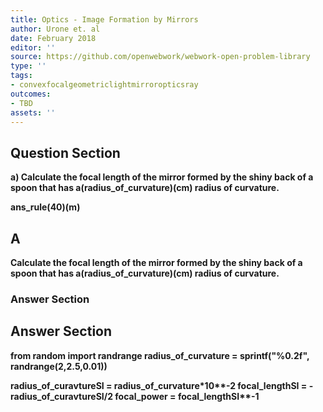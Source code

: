```yaml
---
title: Optics - Image Formation by Mirrors
author: Urone et. al
date: February 2018
editor: ''
source: https://github.com/openwebwork/webwork-open-problem-library
type: ''
tags:
- convexfocalgeometriclightmirroropticsray
outcomes:
- TBD
assets: ''
---
```


## Question Section 

<b>
a) Calculate the focal length of the mirror formed by the shiny back of a spoon that has a(radius_of_curvature)(cm) radius of curvature. 
 
ans_rule(40)(m)
## A
Calculate the focal length of the mirror formed by the shiny back of a spoon that has a(radius_of_curvature)(cm) radius of curvature. 
### Answer Section


## Answer Section

from random import randrange
radius_of_curvature = sprintf("%0.2f", randrange(2,2.5,0.01))

radius_of_curavtureSI = radius_of_curvature*10**-2
focal_lengthSI = -radius_of_curavtureSI/2
focal_power = focal_lengthSI**-1